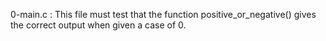 0-main.c : This file must test that the function positive_or_negative() gives the correct output when given a case of 0.